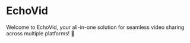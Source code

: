 # EchoVid
Welcome to EchoVid, your all-in-one solution for seamless video sharing across multiple platforms! 🚀
